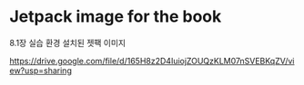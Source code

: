 # Jetpack image for the book

8.1장 실습 환경 설치된 젯팩 이미지

https://drive.google.com/file/d/165H8z2D4IuiojZOUQzKLM07nSVEBKqZV/view?usp=sharing

